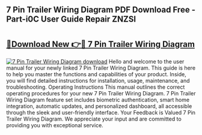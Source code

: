 ## 7 Pin Trailer Wiring Diagram PDF Download Free - Part-i0C User Guide Repair ZNZSl

# <h2><a href="http://dfmpzk.blite.top/?on=7+Pin+Trailer+Wiring+Diagram">🔗Download New 👉🔴 7 Pin Trailer Wiring Diagram</a></h2>

[![7 Pin Trailer Wiring Diagram download](https://i.imgur.com/lujVjoI.png)](http://dfmpzk.blite.top/?on=7+Pin+Trailer+Wiring+Diagram)
Hello and welcome to the user manual for your newly linked 7 Pin Trailer Wiring Diagram. This guide is here to help you master the functions and capabilities of your product. Inside, you will find detailed instructions for installation, usage, maintenance, and troubleshooting. Operating Instructions This manual outlines the correct operating procedures for your new 7 Pin Trailer Wiring Diagram. 7 Pin Trailer Wiring Diagram feature set includes biometric authentication, smart home integration, automatic updates, and personalized dashboard, all accessible through the sleek and user-friendly interface. Your Feedback is Valued 7 Pin Trailer Wiring Diagram. We appreciate your input and are committed to providing you with exceptional service.
